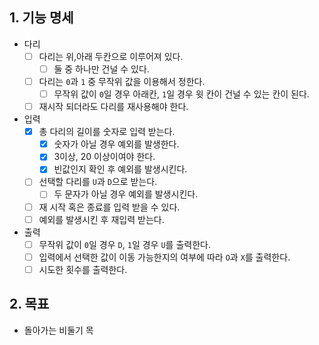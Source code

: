## 1. 기능 명세

- 다리
    - [ ] 다리는 위,아래 두칸으로 이루어져 있다.
        - [ ] 둘 중 하나만 건널 수 있다.
    - [ ] 다리는 `0`과 `1` 중 무작위 값을 이용해서 정한다.
        - [ ] 무작위 값이 `0`일 경우 아래칸, `1`일 경우 윗 칸이 건널 수 있는 칸이 된다.
    - [ ] 재시작 되더라도 다리를 재사용해야 한다.

- 입력
    - [x] 총 다리의 길이를 숫자로 입력 받는다.
        - [x] 숫자가 아닐 경우 예외를 발생한다.
        - [x] 3이상, 20 이상이여야 한다.
        - [x] 빈값인지 확인 후 예외를 발생시킨다.
    - [ ] 선택할 다리를 `U`과 `D`으로 받는다.
        - [ ] 두 문자가 아닐 경우 예외를 발생시킨다.
    - [ ] 재 시작 혹은 종료를 입력 받을 수 있다.
    - [ ] 예외를 발생시킨 후 재입력 받는다.

- 출력
    - [ ] 무작위 값이 `0`일 경우 `D`, `1`일 경우 `U`를 출력한다.
    - [ ] 입력에서 선택한 값이 이동 가능한지의 여부에 따라 `O`과 `X`를 출력한다.
    - [ ] 시도한 횟수를 출력한다.

## 2. 목표

- 돌아가는 비둘기 목